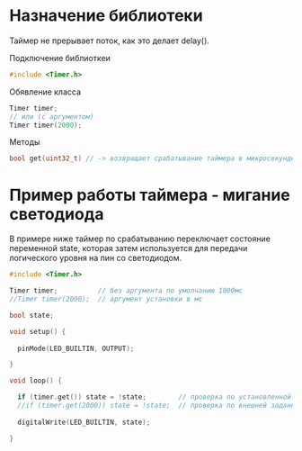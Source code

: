 # Назначение библиотеки
Таймер не прерывает поток, как это делает delay().

Подключение библиоткеи
```c++
#include <Timer.h>
```

Обявление класса
```c++
Timer timer;
// или (с аргументом)
Timer timer(2000);
```

Методы
```c++
bool get(uint32_t) // -> возвращает срабатывание таймера в микросекунде
```

# Пример работы таймера - мигание светодиода
В примере ниже таймер по срабатыванию переключает состояние переменной state, которая затем используется для передачи логического уровня на пин со светодиодом.
```c++
#include <Timer.h>

Timer timer;          // без аргумента по умолчанию 1000мс
//Timer timer(2000);  // аргумент установки в мс

bool state;

void setup() {
  
  pinMode(LED_BUILTIN, OUTPUT);

}

void loop() {

  if (timer.get()) state = !state;        // проверка по установленной внутри задержке
  //if (timer.get(2000)) state = !state;  // проверка по внешней заданной задержке
  
  digitalWrite(LED_BUILTIN, state);

}
```
